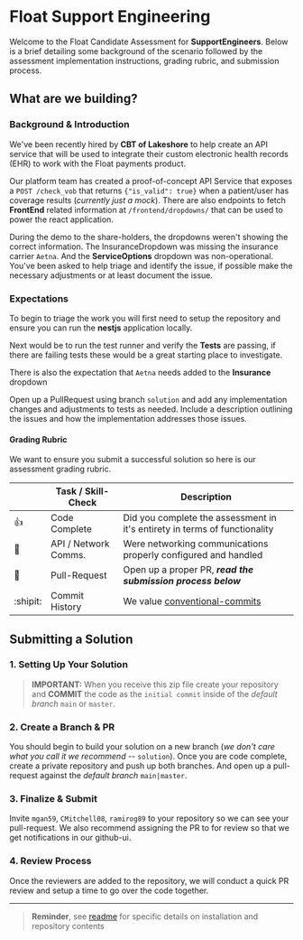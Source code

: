 # Float Support Engineering

Welcome to the Float Candidate Assessment for __SupportEngineers__. Below is a brief detailing some background of the scenario followed by the assessment implementation instructions, grading rubric, and submission process.

## What are we building?

### Background & Introduction

We've been recently hired by __CBT of Lakeshore__ to help create an API service that will be used to integrate their custom electronic health records (EHR) to work with the Float payments product.

Our platform team has created a proof-of-concept API Service that exposes a `POST /check_vob` that returns `{"is_valid": true}` when a patient/user has coverage results (_currently just a mock_).  There are also endpoints to fetch __FrontEnd__ related information at `/frontend/dropdowns/` that can be used to power the react application.  

During the demo to the share-holders, the dropdowns weren't showing the correct information.  The InsuranceDropdown was missing the insurance carrier `Aetna`.  And the __ServiceOptions__ dropdown was non-operational.  You've been asked to help triage and identify the issue, if possible make the necessary adjustments or at least document the issue.

### Expectations

To begin to triage the work you will first need to setup the repository and ensure you can run the __nestjs__ application locally.

Next would be to run the test runner and verify the __Tests__ are passing, if there are failing tests these would be a great starting place to investigate.

There is also the expectation that `Aetna` needs added to the __Insurance__ dropdown

Open up a PullRequest using branch `solution` and add any implementation changes and adjustments to tests as needed.  Include a description outlining the issues and how the implementation addresses those issues.


#### Grading Rubric

We want to ensure you submit a successful solution so here is our assessment grading rubric.

|  | Task / Skill-Check   | Description                                                                         |
|---|-------------------|-------------------------------------------------------------------------------------|
| :thumbsup: | Code Complete        | Did you complete the assessment in it's entirety in terms of functionality          |
| :satellite: | API / Network Comms. | Were networking communications properly configured and handled                                 |
| :thought_balloon: | Pull-Request         | Open up a proper PR, **_read the submission process below_**                            |
| :shipit: | Commit History       | We value [conventional-commits](https://www.conventionalcommits.org/en/v1.0.0)      |

## Submitting a Solution

### 1. Setting Up Your Solution

> __IMPORTANT:__ When you receive this zip file create your repository and __COMMIT__ the code as the `initial commit` inside of the _default branch_ `main` or `master`.

### 2. Create a Branch & PR

You should begin to build your solution on a new branch (_we don't care what you call it we recommend_ --  `solution`).  Once you are code complete, create a private repository and push up both branches.  And open up a pull-request against the _default branch_ `main|master`.

### 3. Finalize & Submit

Invite `mgan59`, `CMitchell08`, `ramirog89` to your repository so we can see your pull-request.  We also recommend assigning the PR to for review  so that we get notifications in our github-ui.

### 4. Review Process

Once the reviewers are added to the repository, we will conduct a quick PR review and setup a time to go over the code together.


---

> __Reminder__, see [readme](../README.md) for specific details on installation and repository contents 




